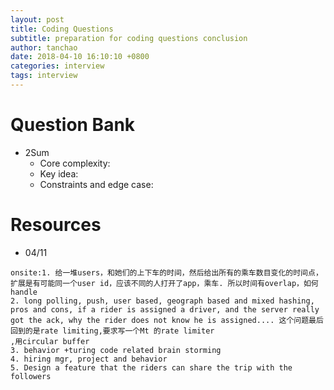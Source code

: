 ```yaml
---
layout: post
title: Coding Questions
subtitle: preparation for coding questions conclusion
author: tanchao
date: 2018-04-10 16:10:10 +0800
categories: interview
tags: interview
---
```


# Question Bank
- 2Sum
  - Core complexity:
  - Key idea:
  - Constraints and edge case:

# Resources

- 04/11
```
onsite:1. 给一堆users，和她们的上下车的时间，然后给出所有的乘车数目变化的时间点，扩展是有可能同一个user id，应该不同的人打开了app，乘车. 所以时间有overlap，如何handle
2. long polling, push, user based, geograph based and mixed hashing, pros and cons, if a rider is assigned a driver, and the server really got the ack, why the rider does not know he is assigned.... 这个问题最后回到的是rate limiting,要求写一个Mt 的rate limiter
,用circular buffer
3. behavior +turing code related brain storming
4. hiring mgr, project and behavior
5. Design a feature that the riders can share the trip with the followers
```




